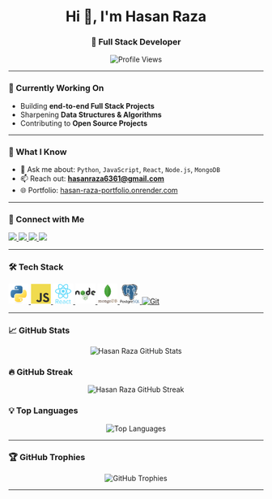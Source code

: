 <h1 align="center">Hi 👋, I'm Hasan Raza</h1>
<h3 align="center">🚀 Full Stack Developer</h3>

<p align="center">
  <img src="https://komarev.com/ghpvc/?username=HasanRaza10&label=Profile%20views&color=0e75b6&style=flat" alt="Profile Views" />
</p>

---

### 🚧 Currently Working On
- Building **end-to-end Full Stack Projects**
- Sharpening **Data Structures & Algorithms**
- Contributing to **Open Source Projects**

---

### 🧠 What I Know
- 💬 Ask me about: `Python`, `JavaScript`, `React`, `Node.js`, `MongoDB`
- 📫 Reach out: **hasanraza6361@gmail.com**
- 🌐 Portfolio: [hasan-raza-portfolio.onrender.com](https://hasan-raza-portfolio.onrender.com)

---

### 🔗 Connect with Me
<p align="left">
  <a href="https://www.linkedin.com/in/hasan-raza-b35752262" target="_blank">
    <img src="https://img.shields.io/badge/LinkedIn-0A66C2?style=for-the-badge&logo=linkedin&logoColor=white" />
  </a>
  <a href="https://x.com/HasanRaza133977?t=xuSdo_HfbueccDNIAwkvGw&s=09" target="_blank">
    <img src="https://img.shields.io/badge/X(Twitter)-1DA1F2?style=for-the-badge&logo=twitter&logoColor=white" />
  </a>
  <a href="https://stackoverflow.com/users/31053411/hasan-raza" target="_blank">
    <img src="https://img.shields.io/badge/StackOverflow-FE7A16?style=for-the-badge&logo=stackoverflow&logoColor=white" />
  </a>
  <a href="https://medium.com/@yourmediumusername" target="_blank">
    <img src="https://img.shields.io/badge/Medium-000000?style=for-the-badge&logo=medium&logoColor=white" />
  </a>
</p>

---

### 🛠️ Tech Stack
<p align="left">
  <a href="https://www.python.org" target="_blank"> <img src="https://raw.githubusercontent.com/devicons/devicon/master/icons/python/python-original.svg" alt="Python" width="40" height="40"/> </a>
  <a href="https://www.javascript.com" target="_blank"> <img src="https://raw.githubusercontent.com/devicons/devicon/master/icons/javascript/javascript-original.svg" alt="JavaScript" width="40" height="40"/> </a>
  <a href="https://react.dev/" target="_blank"> <img src="https://raw.githubusercontent.com/devicons/devicon/master/icons/react/react-original-wordmark.svg" alt="React" width="40" height="40"/> </a>
  <a href="https://nodejs.org" target="_blank"> <img src="https://raw.githubusercontent.com/devicons/devicon/master/icons/nodejs/nodejs-original-wordmark.svg" alt="Node.js" width="40" height="40"/> </a>
  <a href="https://www.mongodb.com/" target="_blank"> <img src="https://raw.githubusercontent.com/devicons/devicon/master/icons/mongodb/mongodb-original-wordmark.svg" alt="MongoDB" width="40" height="40"/> </a>
  <a href="https://www.postgresql.org" target="_blank"> <img src="https://raw.githubusercontent.com/devicons/devicon/master/icons/postgresql/postgresql-original-wordmark.svg" alt="PostgreSQL" width="40" height="40"/> </a>
  <a href="https://git-scm.com/" target="_blank"> <img src="https://www.vectorlogo.zone/logos/git-scm/git-scm-icon.svg" alt="Git" width="40" height="40"/> </a>
</p>

---

### 📈 GitHub Stats
<p align="center">
  <img src="https://github-readme-stats.vercel.app/api?username=HasanRaza10&show_icons=true&theme=default&count_private=true&hide_border=true" alt="Hasan Raza GitHub Stats" />
</p>

### 🔥 GitHub Streak
<p align="center">
  <img src="https://streak-stats.demolab.com?user=HasanRaza10&theme=default&hide_border=true&date_format=M%20j%5B%2C%20Y%5D" alt="Hasan Raza GitHub Streak" />
</p>

### 💡 Top Languages
<p align="center">
  <img src="https://github-readme-stats.vercel.app/api/top-langs/?username=HasanRaza10&layout=compact&hide_border=true&langs_count=6" alt="Top Languages" />
</p>

---

### 🏆 GitHub Trophies
<p align="center">
  <img src="https://github-profile-trophy.vercel.app/?username=HasanRaza10&row=1&column=7&margin-w=15&margin-h=15&theme=flat" alt="GitHub Trophies" />
</p>

---
